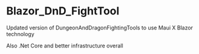 # Blazor_DnD_FightTool
Updated version of DungeonAndDragonFightingTools to use Maui X Blazor technology

Also .Net Core and better infrastructure overall

